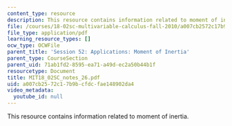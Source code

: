 ```yaml
---
content_type: resource
description: This resource contains information related to moment of inertia.
file: /courses/18-02sc-multivariable-calculus-fall-2010/a007cb2572c17b9bcfdcfae148902da4_MIT18_02SC_notes_26.pdf
file_type: application/pdf
learning_resource_types: []
ocw_type: OCWFile
parent_title: 'Session 52: Applications: Moment of Inertia'
parent_type: CourseSection
parent_uid: 71ab1fd2-8595-ea71-a49d-ec2a50b44b1f
resourcetype: Document
title: MIT18_02SC_notes_26.pdf
uid: a007cb25-72c1-7b9b-cfdc-fae148902da4
video_metadata:
  youtube_id: null
---
```

This resource contains information related to moment of inertia.

